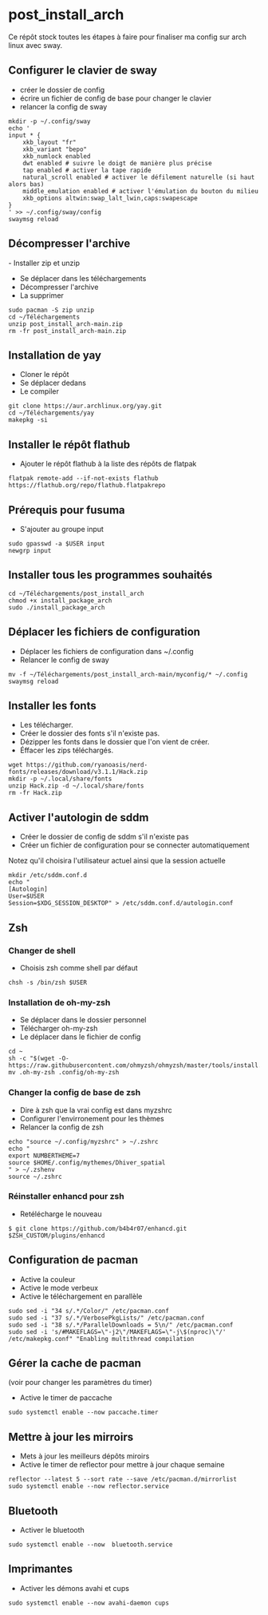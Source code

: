 # post_install_arch
Ce répôt stock toutes les étapes à faire pour finaliser ma config sur arch
linux avec sway.

## Configurer le clavier de sway

- créer le dossier de config
- écrire un fichier de config de base pour changer le clavier
- relancer la config de sway

```
mkdir -p ~/.config/sway
echo '
input * {
    xkb_layout "fr"
    xkb_variant "bepo"
    xkb_numlock enabled
    dwt enabled # suivre le doigt de manière plus précise
    tap enabled # activer la tape rapide
    natural_scroll enabled # activer le défilement naturelle (si haut alors bas)
    middle_emulation enabled # activer l'émulation du bouton du milieu
    xkb_options altwin:swap_lalt_lwin,caps:swapescape
}
' >> ~/.config/sway/config
swaymsg reload
```

## Décompresser l'archive
- Installer zip et unzip
- Se déplacer dans les téléchargements
- Décompresser l'archive
- La supprimer

```
sudo pacman -S zip unzip
cd ~/Téléchargements
unzip post_install_arch-main.zip
rm -fr post_install_arch-main.zip
```

## Installation de yay
- Cloner le répôt
- Se déplacer dedans
- Le compiler

```
git clone https://aur.archlinux.org/yay.git
cd ~/Téléchargements/yay
makepkg -si
```

## Installer le répôt flathub
- Ajouter le répôt flathub à la liste des répôts de flatpak

```
flatpak remote-add --if-not-exists flathub https://flathub.org/repo/flathub.flatpakrepo
```

## Prérequis pour fusuma
- S'ajouter au groupe input

```
sudo gpasswd -a $USER input
newgrp input
```

## Installer tous les programmes souhaités

```
cd ~/Téléchargements/post_install_arch
chmod +x install_package_arch
sudo ./install_package_arch
```

## Déplacer les fichiers de configuration
- Déplacer les fichiers de configuration dans ~/.config
- Relancer le config de sway

```
mv -f ~/Téléchargements/post_install_arch-main/myconfig/* ~/.config
swaymsg reload
```

## Installer les fonts
- Les télécharger.
- Créer le dossier des fonts s'il n'existe pas.
- Dézipper les fonts dans le dossier que l'on vient de créer.
- Éffacer les zips téléchargés.

```
wget https://github.com/ryanoasis/nerd-fonts/releases/download/v3.1.1/Hack.zip
mkdir -p ~/.local/share/fonts
unzip Hack.zip -d ~/.local/share/fonts
rm -fr Hack.zip
```

## Activer l'autologin de sddm
- Créer le dossier de config de sddm s'il n'existe pas
- Créer un fichier de configuration pour se connecter automatiquement

Notez qu'il choisira l'utilisateur actuel ainsi que la session actuelle

```
mkdir /etc/sddm.conf.d
echo "
[Autologin]
User=$USER
Session=$XDG_SESSION_DESKTOP" > /etc/sddm.conf.d/autologin.conf
```

## Zsh

### Changer de shell
- Choisis zsh comme shell par défaut

```
chsh -s /bin/zsh $USER
```

### Installation de oh-my-zsh
- Se déplacer dans le dossier personnel
- Télécharger oh-my-zsh
- Le déplacer dans le fichier de config

```
cd ~
sh -c "$(wget -O- https://raw.githubusercontent.com/ohmyzsh/ohmyzsh/master/tools/install.sh)"
mv .oh-my-zsh .config/oh-my-zsh
```

### Changer la config de base de zsh
- Dire à zsh que la vrai config est dans myzshrc
- Configurer l'envirronement pour les thèmes
- Relancer la config de zsh

```
echo "source ~/.config/myzshrc" > ~/.zshrc
echo "
export NUMBERTHEME=7
source $HOME/.config/mythemes/Dhiver_spatial
" > ~/.zshenv
source ~/.zshrc
```

### Réinstaller enhancd pour zsh
- Retélécharge le nouveau

```
$ git clone https://github.com/b4b4r07/enhancd.git $ZSH_CUSTOM/plugins/enhancd
```

## Configuration de pacman
- Active la couleur
- Active le mode verbeux
- Active le téléchargement en parallèle

```
sudo sed -i "34 s/.*/Color/" /etc/pacman.conf
sudo sed -i "37 s/.*/VerbosePkgLists/" /etc/pacman.conf
sudo sed -i "38 s/.*/ParallelDownloads = 5\n/" /etc/pacman.conf
sudo sed -i 's/#MAKEFLAGS=\"-j2\"/MAKEFLAGS=\"-j\$(nproc)\"/' /etc/makepkg.conf" "Enabling multithread compilation
```

## Gérer la cache de pacman
(voir pour changer les paramètres du timer)
- Active le timer de paccache

```
sudo systemctl enable --now paccache.timer
```

## Mettre à jour les mirroirs
- Mets à jour les meilleurs dépôts miroirs
- Active le timer de reflector pour mettre à jour chaque semaine

```
reflector --latest 5 --sort rate --save /etc/pacman.d/mirrorlist
sudo systemctl enable --now reflector.service
```

## Bluetooth
- Activer le bluetooth

```
sudo systemctl enable --now  bluetooth.service
```

## Imprimantes
- Activer les démons avahi et cups

```
sudo systemctl enable --now avahi-daemon cups
```

